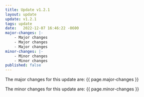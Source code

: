 ```yaml
---
title: Update v1.2.1
layout: update
update: v1.2.1
tags: update
date:   2022-12-07 16:46:22 -0600
major-changes: |-
    - Major changes
    - Major changes
    - Major changes
minor-changes: |-
    - Minor changes
    - Minor changes
published: false
---
```


The major changes for this update are:
{{ page.major-changes }}

The minor changes for this update are:
{{ page.minor-changes }}

